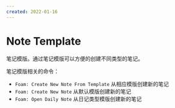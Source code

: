 ```yaml
---
created: 2022-01-16
---
```


# Note Template

笔记模版。通过笔记模版可以方便的创建不同类型的笔记。

笔记模版相关的命令：

- `Foam: Create New Note From Template` 从相应模版创建新的笔记
- `Foam: Create New Note` 从默认模版创建新的笔记
- `Foam: Open Daily Note` 从日记类型模版创建新的笔记
